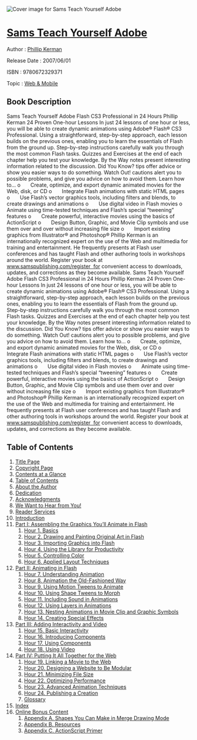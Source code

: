 ![Cover image for Sams Teach Yourself Adobe](https://imgdetail.ebookreading.net/cover/cover/web_mobile/EB9780672329371.jpg)

[Sams Teach Yourself Adobe](https://ebookreading.net/view/book/Sams+Teach+Yourself+Adobe-EB9780672329371_1.html "Sams Teach Yourself Adobe")
====================================================================================================================

Author : [Phillip Kerman](https://ebookreading.net/search/author/Phillip+Kerman)

Release Date : 2007/06/01

ISBN : 9780672329371

Topic : [Web & Mobile](https://ebookreading.net/search/category/web-mobile)

Book Description
-----------------

Sams Teach Yourself Adobe Flash CS3 Professional in 24 Hours
Phillip Kerman
24 Proven One-hour Lessons
In just 24 lessons of one hour or less, you will be able to create dynamic animations using Adobe® Flash® CS3 Professional. Using a straightforward, step-by-step approach, each lesson builds on the previous ones, enabling you to learn the essentials of Flash from the ground up.
Step-by-step instructions carefully walk you through the most common Flash tasks.
Quizzes and Exercises at the end of each chapter help you test your knowledge.
By the Way notes present interesting information related to the discussion.
Did You Know? tips offer advice or show you easier ways to do something.
Watch Out! cautions alert you to possible problems, and give you advice on how to avoid them.
Learn how to…
o       Create, optimize, and export dynamic animated movies for the Web, disk, or CD
o       Integrate Flash animations with static HTML pages
o       Use Flash’s vector graphics tools, including filters and blends, to create drawings and animations
o       Use digital video in Flash movies
o       Animate using time-tested techniques and Flash’s special “tweening” features
o       Create powerful, interactive movies using the basics of ActionScript
o       Design Button, Graphic, and Movie Clip symbols and use them over and over without increasing file size
o       Import existing graphics from Illustrator® and Photoshop®
Phillip Kerman is an internationally recognized expert on the use of the Web and multimedia for training and entertainment. He frequently presents at Flash user conferences and has taught Flash and other authoring tools in workshops around the world.
Register your book at www.samspublishing.com/register  for convenient access to downloads, updates, and corrections as they become available.
              Sams Teach Yourself Adobe Flash CS3 Professional in 24 Hours
Phillip Kerman
24 Proven One-hour Lessons
In just 24 lessons of one hour or less, you will be able to create dynamic animations using Adobe® Flash® CS3 Professional. Using a straightforward, step-by-step approach, each lesson builds on the previous ones, enabling you to learn the essentials of Flash from the ground up.
Step-by-step instructions carefully walk you through the most common Flash tasks.
Quizzes and Exercises at the end of each chapter help you test your knowledge.
By the Way notes present interesting information related to the discussion.
Did You Know? tips offer advice or show you easier ways to do something.
Watch Out! cautions alert you to possible problems, and give you advice on how to avoid them.
Learn how to…
o       Create, optimize, and export dynamic animated movies for the Web, disk, or CD
o       Integrate Flash animations with static HTML pages
o       Use Flash’s vector graphics tools, including filters and blends, to create drawings and animations
o       Use digital video in Flash movies
o       Animate using time-tested techniques and Flash’s special “tweening” features
o       Create powerful, interactive movies using the basics of ActionScript
o       Design Button, Graphic, and Movie Clip symbols and use them over and over without increasing file size
o       Import existing graphics from Illustrator® and Photoshop®
Phillip Kerman is an internationally recognized expert on the use of the Web and multimedia for training and entertainment. He frequently presents at Flash user conferences and has taught Flash and other authoring tools in workshops around the world.
Register your book at www.samspublishing.com/register  for convenient access to downloads, updates, and corrections as they become available.
              
Table of Contents
-----------------

1. [Title Page](https://ebookreading.net/view/book/Sams+Teach+Yourself+Adobe-EB9780672329371_2.html)
1. [Copyright Page](https://ebookreading.net/view/book/Sams+Teach+Yourself+Adobe-EB9780672329371_3.html)
1. [Contents at a Glance](https://ebookreading.net/view/book/Sams+Teach+Yourself+Adobe-EB9780672329371_4.html)
1. [Table of Contents](https://ebookreading.net/view/book/Sams+Teach+Yourself+Adobe-EB9780672329371_5.html)
1. [About the Author](https://ebookreading.net/view/book/Sams+Teach+Yourself+Adobe-EB9780672329371_6.html)
1. [Dedication](https://ebookreading.net/view/book/Sams+Teach+Yourself+Adobe-EB9780672329371_7.html)
1. [Acknowledgments](https://ebookreading.net/view/book/Sams+Teach+Yourself+Adobe-EB9780672329371_8.html)
1. [We Want to Hear from You!](https://ebookreading.net/view/book/Sams+Teach+Yourself+Adobe-EB9780672329371_9.html)
1. [Reader Services](https://ebookreading.net/view/book/Sams+Teach+Yourself+Adobe-EB9780672329371_10.html)
1. [Introduction](https://ebookreading.net/view/book/Sams+Teach+Yourself+Adobe-EB9780672329371_11.html)
1. [Part I: Assembling the Graphics You’ll Animate in Flash](https://ebookreading.net/view/book/Sams+Teach+Yourself+Adobe-EB9780672329371_12.html)
    1. [Hour 1. Basics](https://ebookreading.net/view/book/Sams+Teach+Yourself+Adobe-EB9780672329371_13.html)
    1. [Hour 2. Drawing and Painting Original Art in Flash](https://ebookreading.net/view/book/Sams+Teach+Yourself+Adobe-EB9780672329371_0.html)
    1. [Hour 3. Importing Graphics into Flash](https://ebookreading.net/view/book/Sams+Teach+Yourself+Adobe-EB9780672329371_0.html)
    1. [Hour 4. Using the Library for Productivity](https://ebookreading.net/view/book/Sams+Teach+Yourself+Adobe-EB9780672329371_0.html)
    1. [Hour 5. Controlling Color](https://ebookreading.net/view/book/Sams+Teach+Yourself+Adobe-EB9780672329371_0.html)
    1. [Hour 6. Applied Layout Techniques](https://ebookreading.net/view/book/Sams+Teach+Yourself+Adobe-EB9780672329371_0.html)
1. [Part II: Animating in Flash](https://ebookreading.net/view/book/Sams+Teach+Yourself+Adobe-EB9780672329371_0.html)
    1. [Hour 7. Understanding Animation](https://ebookreading.net/view/book/Sams+Teach+Yourself+Adobe-EB9780672329371_0.html)
    1. [Hour 8. Animation the Old-Fashioned Way](https://ebookreading.net/view/book/Sams+Teach+Yourself+Adobe-EB9780672329371_0.html)
    1. [Hour 9. Using Motion Tweens to Animate](https://ebookreading.net/view/book/Sams+Teach+Yourself+Adobe-EB9780672329371_0.html)
    1. [Hour 10. Using Shape Tweens to Morph](https://ebookreading.net/view/book/Sams+Teach+Yourself+Adobe-EB9780672329371_0.html)
    1. [Hour 11. Including Sound in Animations](https://ebookreading.net/view/book/Sams+Teach+Yourself+Adobe-EB9780672329371_0.html)
    1. [Hour 12. Using Layers in Animations](https://ebookreading.net/view/book/Sams+Teach+Yourself+Adobe-EB9780672329371_0.html)
    1. [Hour 13. Nesting Animations in Movie Clip and Graphic Symbols](https://ebookreading.net/view/book/Sams+Teach+Yourself+Adobe-EB9780672329371_0.html)
    1. [Hour 14. Creating Special Effects](https://ebookreading.net/view/book/Sams+Teach+Yourself+Adobe-EB9780672329371_0.html)
1. [Part III: Adding Interactivity and Video](https://ebookreading.net/view/book/Sams+Teach+Yourself+Adobe-EB9780672329371_0.html)
    1. [Hour 15. Basic Interactivity](https://ebookreading.net/view/book/Sams+Teach+Yourself+Adobe-EB9780672329371_0.html)
    1. [Hour 16. Introducing Components](https://ebookreading.net/view/book/Sams+Teach+Yourself+Adobe-EB9780672329371_0.html)
    1. [Hour 17. Using Components](https://ebookreading.net/view/book/Sams+Teach+Yourself+Adobe-EB9780672329371_0.html)
    1. [Hour 18. Using Video](https://ebookreading.net/view/book/Sams+Teach+Yourself+Adobe-EB9780672329371_0.html)
1. [Part IV: Putting It All Together for the Web](https://ebookreading.net/view/book/Sams+Teach+Yourself+Adobe-EB9780672329371_0.html)
    1. [Hour 19. Linking a Movie to the Web](https://ebookreading.net/view/book/Sams+Teach+Yourself+Adobe-EB9780672329371_0.html)
    1. [Hour 20. Designing a Website to Be Modular](https://ebookreading.net/view/book/Sams+Teach+Yourself+Adobe-EB9780672329371_0.html)
    1. [Hour 21. Minimizing File Size](https://ebookreading.net/view/book/Sams+Teach+Yourself+Adobe-EB9780672329371_0.html)
    1. [Hour 22. Optimizing Performance](https://ebookreading.net/view/book/Sams+Teach+Yourself+Adobe-EB9780672329371_0.html)
    1. [Hour 23. Advanced Animation Techniques](https://ebookreading.net/view/book/Sams+Teach+Yourself+Adobe-EB9780672329371_0.html)
    1. [Hour 24. Publishing a Creation](https://ebookreading.net/view/book/Sams+Teach+Yourself+Adobe-EB9780672329371_0.html)
    1. [Glossary](https://ebookreading.net/view/book/Sams+Teach+Yourself+Adobe-EB9780672329371_0.html)
1. [Index](https://ebookreading.net/view/book/Sams+Teach+Yourself+Adobe-EB9780672329371_0.html)
1. [Online Bonus Content](https://ebookreading.net/view/book/Sams+Teach+Yourself+Adobe-EB9780672329371_0.html)
    1. [Appendix A. Shapes You Can Make in Merge Drawing Mode](https://ebookreading.net/view/book/Sams+Teach+Yourself+Adobe-EB9780672329371_0.html)
    1. [Appendix B. Resources](https://ebookreading.net/view/book/Sams+Teach+Yourself+Adobe-EB9780672329371_0.html)
    1. [Appendix C. ActionScript Primer](https://ebookreading.net/view/book/Sams+Teach+Yourself+Adobe-EB9780672329371_0.html)

